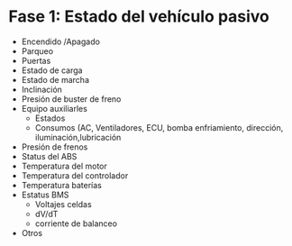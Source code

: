 # Fase 1: Estado del vehículo pasivo

* Encendido /Apagado
* Parqueo
* Puertas
* Estado de carga
* Estado de marcha
* Inclinación
* Presión de buster de freno
* Equipo auxiliarles
	* Estados
	* Consumos (AC, Ventiladores, ECU, bomba
enfriamiento, dirección, iluminación,lubricación
* Presión de frenos
* Status del ABS
* Temperatura del motor
* Temperatura del controlador
* Temperatura baterías
* Estatus BMS
	* Voltajes celdas
	* dV/dT
	* corriente de balanceo
* Otros
